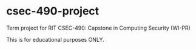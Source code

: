 # csec-490-project
Term project for RIT CSEC-490: Capstone in Computing Security (WI-PR)

This is for educational purposes ONLY.
